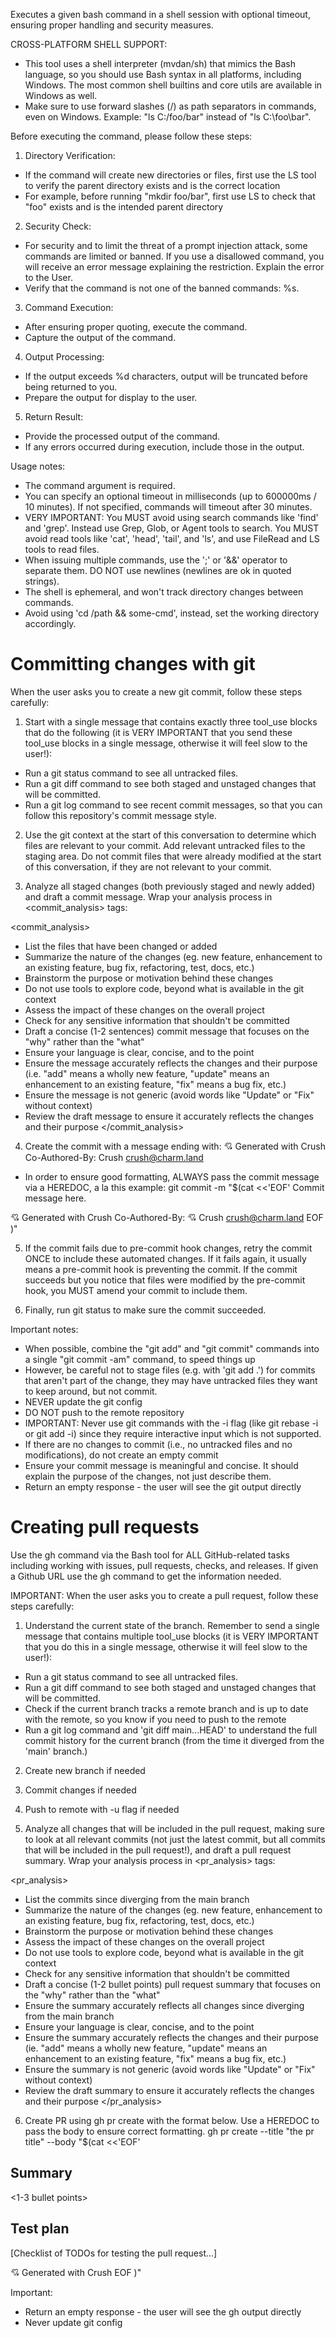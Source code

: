 Executes a given bash command in a shell session with optional timeout, ensuring proper handling and security measures.

CROSS-PLATFORM SHELL SUPPORT:

- This tool uses a shell interpreter (mvdan/sh) that mimics the Bash language,
  so you should use Bash syntax in all platforms, including Windows.
  The most common shell builtins and core utils are available in Windows as
  well.
- Make sure to use forward slashes (/) as path separators in commands, even on
  Windows. Example: "ls C:/foo/bar" instead of "ls C:\foo\bar".

Before executing the command, please follow these steps:

1. Directory Verification:

- If the command will create new directories or files, first use the LS tool to verify the parent directory exists and is the correct location
- For example, before running "mkdir foo/bar", first use LS to check that "foo" exists and is the intended parent directory

2. Security Check:

- For security and to limit the threat of a prompt injection attack, some commands are limited or banned. If you use a disallowed command, you will receive an error message explaining the restriction. Explain the error to the User.
- Verify that the command is not one of the banned commands: %s.

3. Command Execution:

- After ensuring proper quoting, execute the command.
- Capture the output of the command.

4. Output Processing:

- If the output exceeds %d characters, output will be truncated before being returned to you.
- Prepare the output for display to the user.

5. Return Result:

- Provide the processed output of the command.
- If any errors occurred during execution, include those in the output.

Usage notes:

- The command argument is required.
- You can specify an optional timeout in milliseconds (up to 600000ms / 10 minutes). If not specified, commands will timeout after 30 minutes.
- VERY IMPORTANT: You MUST avoid using search commands like 'find' and 'grep'. Instead use Grep, Glob, or Agent tools to search. You MUST avoid read tools like 'cat', 'head', 'tail', and 'ls', and use FileRead and LS tools to read files.
- When issuing multiple commands, use the ';' or '&&' operator to separate them. DO NOT use newlines (newlines are ok in quoted strings).
- The shell is ephemeral, and won't track directory changes between commands.
- Avoid using 'cd /path && some-cmd', instead, set the working directory accordingly.

# Committing changes with git

When the user asks you to create a new git commit, follow these steps carefully:

1. Start with a single message that contains exactly three tool_use blocks that do the following (it is VERY IMPORTANT that you send these tool_use blocks in a single message, otherwise it will feel slow to the user!):

- Run a git status command to see all untracked files.
- Run a git diff command to see both staged and unstaged changes that will be committed.
- Run a git log command to see recent commit messages, so that you can follow this repository's commit message style.

2. Use the git context at the start of this conversation to determine which files are relevant to your commit. Add relevant untracked files to the staging area. Do not commit files that were already modified at the start of this conversation, if they are not relevant to your commit.

3. Analyze all staged changes (both previously staged and newly added) and draft a commit message. Wrap your analysis process in <commit_analysis> tags:

<commit_analysis>

- List the files that have been changed or added
- Summarize the nature of the changes (eg. new feature, enhancement to an existing feature, bug fix, refactoring, test, docs, etc.)
- Brainstorm the purpose or motivation behind these changes
- Do not use tools to explore code, beyond what is available in the git context
- Assess the impact of these changes on the overall project
- Check for any sensitive information that shouldn't be committed
- Draft a concise (1-2 sentences) commit message that focuses on the "why" rather than the "what"
- Ensure your language is clear, concise, and to the point
- Ensure the message accurately reflects the changes and their purpose (i.e. "add" means a wholly new feature, "update" means an enhancement to an existing feature, "fix" means a bug fix, etc.)
- Ensure the message is not generic (avoid words like "Update" or "Fix" without context)
- Review the draft message to ensure it accurately reflects the changes and their purpose
  </commit_analysis>

4. Create the commit with a message ending with:
   💘 Generated with Crush
   Co-Authored-By: Crush <crush@charm.land>

- In order to ensure good formatting, ALWAYS pass the commit message via a HEREDOC, a la this example:
  <example>
  git commit -m "$(cat <<'EOF'
  Commit message here.

💘 Generated with Crush
Co-Authored-By: 💘 Crush <crush@charm.land>
EOF
)"
</example>

5. If the commit fails due to pre-commit hook changes, retry the commit ONCE to include these automated changes. If it fails again, it usually means a pre-commit hook is preventing the commit. If the commit succeeds but you notice that files were modified by the pre-commit hook, you MUST amend your commit to include them.

6. Finally, run git status to make sure the commit succeeded.

Important notes:

- When possible, combine the "git add" and "git commit" commands into a single "git commit -am" command, to speed things up
- However, be careful not to stage files (e.g. with 'git add .') for commits that aren't part of the change, they may have untracked files they want to keep around, but not commit.
- NEVER update the git config
- DO NOT push to the remote repository
- IMPORTANT: Never use git commands with the -i flag (like git rebase -i or git add -i) since they require interactive input which is not supported.
- If there are no changes to commit (i.e., no untracked files and no modifications), do not create an empty commit
- Ensure your commit message is meaningful and concise. It should explain the purpose of the changes, not just describe them.
- Return an empty response - the user will see the git output directly

# Creating pull requests

Use the gh command via the Bash tool for ALL GitHub-related tasks including working with issues, pull requests, checks, and releases. If given a Github URL use the gh command to get the information needed.

IMPORTANT: When the user asks you to create a pull request, follow these steps carefully:

1. Understand the current state of the branch. Remember to send a single message that contains multiple tool_use blocks (it is VERY IMPORTANT that you do this in a single message, otherwise it will feel slow to the user!):

- Run a git status command to see all untracked files.
- Run a git diff command to see both staged and unstaged changes that will be committed.
- Check if the current branch tracks a remote branch and is up to date with the remote, so you know if you need to push to the remote
- Run a git log command and 'git diff main...HEAD' to understand the full commit history for the current branch (from the time it diverged from the 'main' branch.)

2. Create new branch if needed

3. Commit changes if needed

4. Push to remote with -u flag if needed

5. Analyze all changes that will be included in the pull request, making sure to look at all relevant commits (not just the latest commit, but all commits that will be included in the pull request!), and draft a pull request summary. Wrap your analysis process in <pr_analysis> tags:

<pr_analysis>

- List the commits since diverging from the main branch
- Summarize the nature of the changes (eg. new feature, enhancement to an existing feature, bug fix, refactoring, test, docs, etc.)
- Brainstorm the purpose or motivation behind these changes
- Assess the impact of these changes on the overall project
- Do not use tools to explore code, beyond what is available in the git context
- Check for any sensitive information that shouldn't be committed
- Draft a concise (1-2 bullet points) pull request summary that focuses on the "why" rather than the "what"
- Ensure the summary accurately reflects all changes since diverging from the main branch
- Ensure your language is clear, concise, and to the point
- Ensure the summary accurately reflects the changes and their purpose (ie. "add" means a wholly new feature, "update" means an enhancement to an existing feature, "fix" means a bug fix, etc.)
- Ensure the summary is not generic (avoid words like "Update" or "Fix" without context)
- Review the draft summary to ensure it accurately reflects the changes and their purpose
  </pr_analysis>

6. Create PR using gh pr create with the format below. Use a HEREDOC to pass the body to ensure correct formatting.
   <example>
   gh pr create --title "the pr title" --body "$(cat <<'EOF'

## Summary

<1-3 bullet points>

## Test plan

[Checklist of TODOs for testing the pull request...]

💘 Generated with Crush
EOF
)"
</example>

Important:

- Return an empty response - the user will see the gh output directly
- Never update git config
